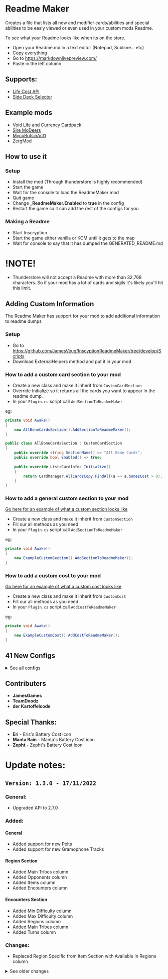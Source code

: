# Readme Maker
Creates a file that lists all new and modifier cards/abilities and special abilities to be easiy viewed or even used in your custom mods Readme.



To see what your Readme looks like when its on the store.
- Open your Readme.md in a text editor (Notepad, Sublime... etc)
- Copy everything
- Go to https://markdownlivepreview.com/
- Paste in the left column

## Supports:
- [Life Cost API](https://inscryption.thunderstore.io/package/Void_Slime/Life_Cost_API/)
- [Side Deck Selector](https://inscryption.thunderstore.io/package/Infiniscryption/Side_Deck_Selector/)

## Example mods
- [Void Life and Currency Cardpack](https://inscryption.thunderstore.io/package/Void_Slime/Void_Life_and_Currency_Cardpack/)
- [Sire MoDeers](https://inscryption.thunderstore.io/package/Sire/Sire_MoDeers/)
- [MycoBotsinAct1](https://inscryption.thunderstore.io/package/Cevin2006/MycoBotsinAct1/)
- [ZergMod](https://inscryption.thunderstore.io/package/JamesGames/ZergMod/)


## How to use it

### Setup
- Install the mod (Through thunderstore is highly recommended)
- Start the game
- Wait for the console to load the ReadmeMaker mod
- Quit game
- Change **_ReadmeMaker.Enabled** to **true** in the config
- Restart the game so it can add the rest of the configs for you 

### Making a Readme
- Start Inscryption
- Start the game either vanilla or KCM until it gets to the map
- Wait for console to say that it has dumped the GENERATED_README.md


# !NOTE!
- Thunderstore will not accept a Readme with more than 32,768 characters. So if your mod has a lot of cards and sigils it's likely you'll hit this limit.


## Adding Custom Information
The Readme Maker has support for your mod to add additional information to readme dumps

### Setup
- Go to https://github.com/JamesVeug/InscyptionReadmeMaker/tree/develop/Scripts
- Download ExternalHelpers method and put it in your mod

### How to add a custom card section to your mod
- Create a new class and make it inherit from `CustomCardSection` 
- Override Initialize so it returns all the cards you want to appear in the readme dump.
- In your `Plugin.cs` script call `AddSectionToReadmeMaker`


eg:
```csharp
private void Awake()
{
    new AllBoneCardsSection().AddSectionToReadmeMaker();
}
```

```csharp
public class AllBoneCardsSection : CustomCardSection
{
    public override string SectionName() => "All Bone Cards";
    public override bool Enabled() => true;
    
    public override List<CardInfo> Initialize()
    {
        return CardManager.AllCardsCopy.FindAll(a => a.bonesCost > 0);
    }
}
```

### How to add a general custom section to your mod
[Go here for an example of what a custom section looks like](https://github.com/JamesVeug/InscyptionReadmeMaker/blob/develop/Scripts/ExternalHelpers/Examples/ExampleCustomSection.cs)
- Create a new class and make it inherit from `CustomSection`
- Fill our all methods as you need
- In your `Plugin.cs` script call `AddSectionToReadmeMaker`

eg:
```csharp
private void Awake()
{
    new ExampleCustomSection().AddSectionToReadmeMaker();
}
```

### How to add a custom cost to your mod
[Go here for an example of what a custom cost looks like](https://github.com/JamesVeug/InscyptionReadmeMaker/blob/develop/Scripts/ExternalHelpers/Examples/ExampleCustomCost.cs)
- Create a new class and make it inherit from `CustomCost`
- Fill our all methods as you need
- In your `Plugin.cs` script call `AddCostToReadmeMaker`

eg:
```csharp
private void Awake()
{
    new ExampleCustomCost().AddCostToReadmeMaker();
}
```

## 41 New Configs

<details>
  <summary>See all configs</summary>

|Section|Key|Description|
|:-|:-|:-|
|1. Readme Maker|Enabled|Should the ReadmeMaker create a GeneratedReadme?|
|1. Readme Maker|Save To|Where to save the generated readme to. If blank will be same folder as ReadmeMaker.dll. See console for exact location after making a readme.|
|2. General|Display By|Changes how the cards, abilities and special abilities are displayed.|
|2. General|Filter by JSONLoader Mod Prefix|Show .jdlr cards with a specific Mod Prefix. Disable by leaving blank.|
|2. General|Filter by Mod GUID|Only cards, sigils... etc related to this mods GUID. Disable by leaving blank.|
|2. General|Header Size|How big should the header be? (Does not work for type Foldout!|
|2. General|Header Type|How should the header be shown? (Unaffected by Size)|
|2. General|Ignore Empty Columns|True=Any columns that have no data will not be shown, False=All columns shown even if it has no data to show.|
|2. General|Ignore Mod by GUID|Ignore mods using these guids. Separate multiple guids by a comma. Disable by leaving blank.|
|2. General|Show GUIDs|Show the mod GUID for each sigils, tribes... etc.|
|2. General|Sort By|Changes the order of how rows in sections are displayed.|
|2. General|Sort by Ascending|True=Names will be ordered from A-Z, False=Z-A... etc.|
|3. Toggle Sections|Gramophone Sort Type|Order of which the Gramophone tracks will show in.|
|3. Toggle Sections|Show Boons|Show all new Boons added in its own section..|
|3. Toggle Sections|Show Cards Modified|Show a section that lists all the cards modified.|
|3. Toggle Sections|Show Configs|Should the Readme Maker show a section listing all the new configs added?|
|3. Toggle Sections|Show Consumable Items|Show all new Consumable Items added in its own section.|
|3. Toggle Sections|Show Encounters|Show all new encounters added in its own section..|
|3. Toggle Sections|Show Gramophone Tracks|Show all new Gramophone Tracks added in its own section.|
|3. Toggle Sections|Show Kaycees Mod Challenges|Show all new challenges added for Kaycee's mod.|
|3. Toggle Sections|Show Kaycees Mod Starter Decks|Show all new starter decks for Kaycee's mod.|
|3. Toggle Sections|Show Map Nodes|Show all new map nodes added in its own section..|
|3. Toggle Sections|Show Pelts|Show all new Pelts added in its own section.|
|3. Toggle Sections|Show Regions|Show all new regions.|
|3. Toggle Sections|Show Side Decks|Show a section that lists all the custom side deck cards.|
|3. Toggle Sections|Show Sigils|Show all new sigils listed on cards in its own section.|
|3. Toggle Sections|Show Special Abilities|Show all new special abilities listed on cards in its own section.|
|3. Toggle Sections|Show Tribes|Show all new tribes added in its own section.|
|4. Card Section Options|Align Cost|Centers the cost of the costs. (Adds a lot of characters)|
|4. Card Section Options|Join duplicate Sigils|If a card has 2 of the same sigil, it will show as Fledgling(x2) instead of Fledgling, Fledgling.|
|4. Card Section Options|Show Cost Min Collapse Amount|Minimum amount before costs are shown as (icon)5 instead of (icon)(icon)...etc|
|4. Card Section Options|Show Evolutions|Show what each card can evolve into when given Fledgling. (Wolf Cub -> Wolf, Elf Fawn -> Elf... etc).|
|4. Card Section Options|Show Frozen Away|Show what each card turns into when killed given the Frozen Away sigil. (Frozen Possum -> Possum... etc).|
|4. Card Section Options|Show Sigils|Show what each cards Sigils are. (Waterborne, Fledgling... etc).|
|4. Card Section Options|Show Specials|Show what each cards Special Abilities are. (Ouroboros, Mirror, CardsInHand... etc).|
|4. Card Section Options|Show Tail|Show what each card will leave behind before attacked. (Skink -> Skink Tail... etc).|
|4. Card Section Options|Show Traits|Show what Traits each card has (KillSurvivors, Ant, Goat, Pelt, Terrain... etc).|
|4. Card Section Options|Show Tribes|Show what Tribes each card has (Insect, Canine... etc).|
|4. Card Section Options|Show Unobtainable Cards|Show cards that can not be added to your deck.  (Trail cards, Frozen Away Cards, Evolutions... etc)|
|4. Card Section Options|Sort Type|Changes the order that the cards will be displayed in.|
|4. Card Section Options|Sort by Ascending|True=Names will be ordered from A-Z, False=Z-A... etc|
</details>



## Contributers
- **JamesGames**
- **TeamDoodz**
- **der Kartoffelcode**

## Special Thanks:
- **Eri** - Eris's Battery Cost icon
- **Manta Rain** - Manta's Battery Cost icon
- **Zepht** - Zepht's Battery Cost icon


# Update notes:

## `Version: 1.3.0 - 17/11/2022`
### General:
- Upgraded API to 2.7.0
 
### Added:
#### General
- Added support for new Pelts
- Added support for new Gramophone Tracks

#### Region Section
- Added Main Tribes column
- Added Opponents column
- Added Items column
- Added Encounters column

#### Encounters Section
- Added Min Difficulty column
- Added Max Difficulty column
- Added Regions column
- Added Main Tribes column
- Added Turns column

### Changes:
- Replaced Region Specific from Item Section with Available In Regions column

<details>
  <summary>See older changes</summary>


## `Version: 1.2.0 - 6/11/2022`
### General:
- The Readme Maker creates a separate GENERATED_README per mod now!

### Added:
- Added support for new Consumable Items


## `Version: 1.1.0 - 2/10/2022`
### Added:
- Support for custom Sections from mods
- Support for custom card Sections from mods
- Support for custom costs from mods


## `Version: 1.0.0 - 29/6/2022`
### General:
- New Icon!
- ReadmeMaker now loads before all other mods but after API.
- Changed mod GUID to _jamesgames.inscryption.readmemaker
- Refactored configs.

### Added:
- Added Modified Cards section
- Added GUID column to all sections. Shows when *Show GUIDs* is on.
- Added Mod Prefix column to all card sections. Shows when *Show GUIDs* is on.
- Added Card Count to Tribe section
- Added Config to show Show GUIDs for all sections. Off by default
- Added Config to filter mods by GUID
- Added Config to filter mods by Mod Prefix
- Added Config to ignore mods by GUID
- Added Config to sort everything by Ascending or Descending

### Fixed:
- Fixed Tribes incorrectly appearing
- Fixed New Cards section disabling when Ascension starer decks disabled
- Fixed Disabling Tribe column not working
- Fixed Disabling Config section not working
- Fixed MapNode Section showing wrong GUID.
- Fixed Patches running when Readme Maker is disabled
- Fixed Extra space appearing for Sigils and Special Abilities 

## `Version: 0.11.0 - 27/3/2022`
### General:
- Bumped API requirement to 2.4

### Added:
- New Boon section
- New Region section

### Fixed:
- Fixed new Map nodes not appearing using new API manager
- Fixed new challenges breaking Readme dump
- Fixed new starter deck section appearing even when disabled

## `Version: 0.10.0 - 27/3/2022`
### General:
- Bumped API to 2.1

### Added:
- New Tribe section
- New Encounter section

### Fixed:
- Fixed cards missing a displayName causing a NullReference
- Fixed Map node section not showing 

## `Version: 0.9.0 - 25/3/2022`
### General:
- Combined Summary and dropdowns
- Removed List display type

### Added:
- Added custom Map node section with Config support
- Added custom Ascension Challenge section with Config support
- Added custom Ascension Starter Deck section with Config support
- Added Money cost support
- Added Life cost support

### Fixed:
- Fixed LifeMoney cost not working
- Added cards only accessible by tail not showing in list

## `Version: 0.8.0 - 22/3/2022`
### General:
- Api v2.0/Kaycees mod support (Modified Cards not supported yet)

### Added:
- Tail column added with config

## `Version: 0.7.0 - 12/3/2022`
### General:
- Power for cards now uses baseDamage instead. No longer modified by the game.
- Health for cards now uses baseDamage instead. No longer modified by the game.

### Added:
- Frozen Away column added with config

### Fixed:
- Evolution cards not appearing in card list when `Show Unobtainable Cards` is off. 

## `Version: 0.6.0 - 27/2/2022`
### General:
- Mods can now override the names of custom tribes/traits/SpecialStatInfo to be shown correctly.
- Cards are sorted by name by default
- Unobtainable cards are now shown by default

### Added:
- Support for mods to add their own additions to this.
- Config to show a section for custom Configs from specific mods
- Config to enable/disable mod. (Starts off in case mods use this as a dependency)
- Config to change Header Size
- Config to change Header to a dropdown (Doesn't work with sizes)
- Added Bells and CardsInHand SpecialStatInfo support

### Fixed:
- Error when trying to show costs that do not have a single image to show.
- Double up costs when larger than a the largest single image.


## `Version: 0.5.0 - 23/2/2022`
### General:
- Duplicate Sigils on cards are combiend to be Waterborne(x2) instead of Waterborne, Waterborne.
- Added support for viewing modified cards
- Added support for cards to show vanilla stat modifiers (Ant, Mirror... etc)
- Added support for viewing side deck cards
- Readme is now dumped when starting the game instead of waiting 5 seconds
- Did some refactoring for better understand errors when reported

### Added:
- Config to show/hide a side deck card section
- Config to show/hide a modified card section
- Config to combine sigils on cards to be Waterborne(x2) instead of Waterborne, Waterborne.
- Config to show/hide sigil sections
- Config to show/hide special abilities sections

### Fixed:
- Potential fix for Readme maker not working when installed manually
- Sigils with no rulebook name are now ignored in their sections
- Special Abilities with no rulebook name are now ignored in their sections


## `Version: 0.4.0 - 18/2/2022`
### General:
- Refactored how Config works. So you'll need to delete your config so it makes a new one with the correct options.
- Greatly reduced character count

### Added:
- Support for Life Cost
- Config Disable aligning of images
- Config to disable Tribes
- Config to disable Traits
- Config to disable Special Abilites


### Removed:
- Removed Manta's Energy icon because there isn't support for multiple image types per cost yet
- Removed Zepht's Energy icon because there isn't support for multiple image types per cost yet


## `Version: 0.3.0 - 7/2/2022`
### Added:
- Config to change Display Type (List/Table). Table by Default since it uses less characters and looks better.
- Config to change where the readme is exported to.
- Support for descriptions with `[creature]`. Replaced with `A card bearing this sigil`. Thanks to TeamDoodz.


## `Version: 0.2.0 - 27/1/2022`
### Added:
- Config to change how the Readme will be shown
- Added Traits
- Added Tribes
- Added Energy Cost
- Added Mox Gem Costs
- Costs Larger than 4 will now show as (icon)X. Changeable 

### Changed:
- Compressed URLs to fit in more cards in the Readme

### Fixed:
- Icons not aligned


## `Version: 0.1.0 - 17/1/2022`
### General:
- Initial Release

</details>